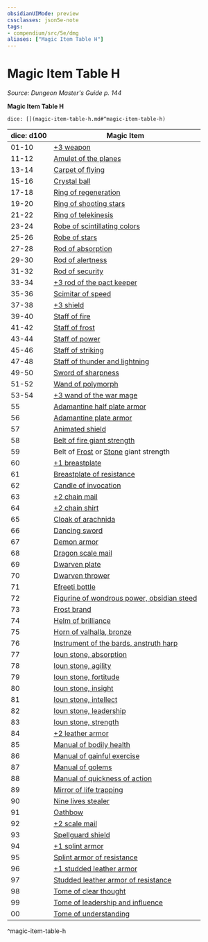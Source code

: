 ```yaml
---
obsidianUIMode: preview
cssclasses: json5e-note
tags:
- compendium/src/5e/dmg
aliases: ["Magic Item Table H"]
---
```

# Magic Item Table H
*Source: Dungeon Master's Guide p. 144* 

**Magic Item Table H**

`dice: [](magic-item-table-h.md#^magic-item-table-h)`

| dice: d100 | Magic Item |
|------------|------------|
| 01-10 | [+3 weapon](/Systems/5e/items/3-weapon.md) |
| 11-12 | [Amulet of the planes](/Systems/5e/items/amulet-of-the-planes.md) |
| 13-14 | [Carpet of flying](/Systems/5e/items/carpet-of-flying.md) |
| 15-16 | [Crystal ball](/Systems/5e/items/crystal-ball.md) |
| 17-18 | [Ring of regeneration](/Systems/5e/items/ring-of-regeneration.md) |
| 19-20 | [Ring of shooting stars](/Systems/5e/items/ring-of-shooting-stars.md) |
| 21-22 | [Ring of telekinesis](/Systems/5e/items/ring-of-telekinesis.md) |
| 23-24 | [Robe of scintillating colors](/Systems/5e/items/robe-of-scintillating-colors.md) |
| 25-26 | [Robe of stars](/Systems/5e/items/robe-of-stars.md) |
| 27-28 | [Rod of absorption](/Systems/5e/items/rod-of-absorption.md) |
| 29-30 | [Rod of alertness](/Systems/5e/items/rod-of-alertness.md) |
| 31-32 | [Rod of security](/Systems/5e/items/rod-of-security.md) |
| 33-34 | [+3 rod of the pact keeper](/Systems/5e/items/3-rod-of-the-pact-keeper.md) |
| 35-36 | [Scimitar of speed](/Systems/5e/items/scimitar-of-speed.md) |
| 37-38 | [+3 shield](/Systems/5e/items/3-shield.md) |
| 39-40 | [Staff of fire](/Systems/5e/items/staff-of-fire.md) |
| 41-42 | [Staff of frost](/Systems/5e/items/staff-of-frost.md) |
| 43-44 | [Staff of power](/Systems/5e/items/staff-of-power.md) |
| 45-46 | [Staff of striking](/Systems/5e/items/staff-of-striking.md) |
| 47-48 | [Staff of thunder and lightning](/Systems/5e/items/staff-of-thunder-and-lightning.md) |
| 49-50 | [Sword of sharpness](/Systems/5e/items/sword-of-sharpness.md) |
| 51-52 | [Wand of polymorph](/Systems/5e/items/wand-of-polymorph.md) |
| 53-54 | [+3 wand of the war mage](/Systems/5e/items/3-wand-of-the-war-mage.md) |
| 55 | [Adamantine half plate armor](/Systems/5e/items/adamantine-armor.md) |
| 56 | [Adamantine plate armor](/Systems/5e/items/adamantine-armor.md) |
| 57 | [Animated shield](/Systems/5e/items/animated-shield.md) |
| 58 | [Belt of fire giant strength](/Systems/5e/items/belt-of-fire-giant-strength.md) |
| 59 | Belt of [Frost](/Systems/5e/items/belt-of-frost-giant-strength.md) or [Stone](/Systems/5e/items/belt-of-stone-giant-strength.md) giant strength |
| 60 | [+1 breastplate](/Systems/5e/items/1-armor.md) |
| 61 | [Breastplate of resistance](/Systems/5e/items/armor-of-resistance.md) |
| 62 | [Candle of invocation](/Systems/5e/items/candle-of-invocation.md) |
| 63 | [+2 chain mail](/Systems/5e/items/2-armor.md) |
| 64 | [+2 chain shirt](/Systems/5e/items/2-armor.md) |
| 65 | [Cloak of arachnida](/Systems/5e/items/cloak-of-arachnida.md) |
| 66 | [Dancing sword](/Systems/5e/items/dancing-sword.md) |
| 67 | [Demon armor](/Systems/5e/items/demon-armor.md) |
| 68 | [Dragon scale mail](/Systems/5e/items/dragon-scale-mail.md) |
| 69 | [Dwarven plate](/Systems/5e/items/dwarven-plate.md) |
| 70 | [Dwarven thrower](/Systems/5e/items/dwarven-thrower.md) |
| 71 | [Efreeti bottle](/Systems/5e/items/efreeti-bottle.md) |
| 72 | [Figurine of wondrous power, obsidian steed](/Systems/5e/items/figurine-of-wondrous-power-obsidian-steed.md) |
| 73 | [Frost brand](/Systems/5e/items/frost-brand.md) |
| 74 | [Helm of brilliance](/Systems/5e/items/helm-of-brilliance.md) |
| 75 | [Horn of valhalla, bronze](/Systems/5e/items/horn-of-valhalla-bronze.md) |
| 76 | [Instrument of the bards, anstruth harp](/Systems/5e/items/instrument-of-the-bards-anstruth-harp.md) |
| 77 | [Ioun stone, absorption](/Systems/5e/items/ioun-stone-absorption.md) |
| 78 | [Ioun stone, agility](/Systems/5e/items/ioun-stone-agility.md) |
| 79 | [Ioun stone, fortitude](/Systems/5e/items/ioun-stone-fortitude.md) |
| 80 | [Ioun stone, insight](/Systems/5e/items/ioun-stone-insight.md) |
| 81 | [Ioun stone, intellect](/Systems/5e/items/ioun-stone-intellect.md) |
| 82 | [Ioun stone, leadership](/Systems/5e/items/ioun-stone-leadership.md) |
| 83 | [Ioun stone, strength](/Systems/5e/items/ioun-stone-strength.md) |
| 84 | [+2 leather armor](/Systems/5e/items/2-armor.md) |
| 85 | [Manual of bodily health](/Systems/5e/items/manual-of-bodily-health.md) |
| 86 | [Manual of gainful exercise](/Systems/5e/items/manual-of-gainful-exercise.md) |
| 87 | [Manual of golems](/Systems/5e/items/manual-of-golems.md) |
| 88 | [Manual of quickness of action](/Systems/5e/items/manual-of-quickness-of-action.md) |
| 89 | [Mirror of life trapping](/Systems/5e/items/mirror-of-life-trapping.md) |
| 90 | [Nine lives stealer](/Systems/5e/items/nine-lives-stealer.md) |
| 91 | [Oathbow](/Systems/5e/items/oathbow.md) |
| 92 | [+2 scale mail](/Systems/5e/items/2-armor.md) |
| 93 | [Spellguard shield](/Systems/5e/items/spellguard-shield.md) |
| 94 | [+1 splint armor](/Systems/5e/items/1-armor.md) |
| 95 | [Splint armor of resistance](/Systems/5e/items/armor-of-resistance.md) |
| 96 | [+1 studded leather armor](/Systems/5e/items/1-armor.md) |
| 97 | [Studded leather armor of resistance](/Systems/5e/items/armor-of-resistance.md) |
| 98 | [Tome of clear thought](/Systems/5e/items/tome-of-clear-thought.md) |
| 99 | [Tome of leadership and influence](/Systems/5e/items/tome-of-leadership-and-influence.md) |
| 00 | [Tome of understanding](/Systems/5e/items/tome-of-understanding.md) |
^magic-item-table-h